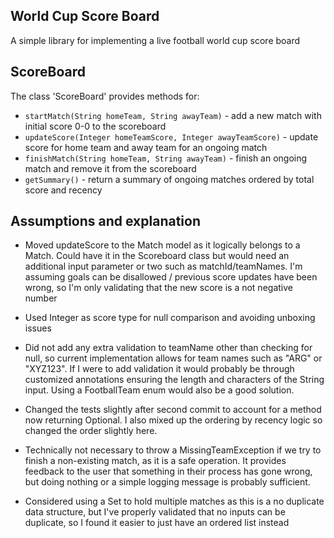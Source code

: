 ## World Cup Score Board
A simple library for implementing a live football world cup score board

## ScoreBoard
The class 'ScoreBoard' provides methods for:
* `startMatch(String homeTeam, String awayTeam)` - add a new match with initial score 0-0 to the scoreboard
* `updateScore(Integer homeTeamScore, Integer awayTeamScore)` - update score for home team and away team for an ongoing match
* `finishMatch(String homeTeam, String awayTeam)` - finish an ongoing match and remove it from the scoreboard
* `getSummary()` - return a summary of ongoing matches ordered by total score and recency

## Assumptions and explanation
* Moved updateScore to the Match model as it logically belongs to a Match. Could have it in the Scoreboard class but would
  need an additional input parameter or two such as matchId/teamNames. I'm assuming goals can be disallowed / previous score updates have been wrong, so I'm only validating that the new score is a not negative number

* Used Integer as score type for null comparison and avoiding unboxing issues

* Did not add any extra validation to teamName other than checking for null, so current implementation allows for team names such as "ARG" or "XYZ123".
  If I were to add validation it would probably be through customized annotations ensuring the length and characters of the String input. Using a FootballTeam enum would also be a good solution.

* Changed the tests slightly after second commit to account for a method now returning Optional. I also mixed up the ordering by recency logic so changed the order slightly here.

* Technically not necessary to throw a MissingTeamException if we try to finish a non-existing match, as it is a safe operation. It provides feedback to the user that something in their process has gone wrong, but doing nothing or a simple logging message is probably sufficient.

* Considered using a Set to hold multiple matches as this is a no duplicate data structure, but I've properly validated that no inputs can be duplicate, so I found it easier to just have an ordered list instead
